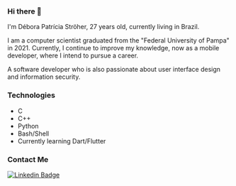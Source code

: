 ### Hi there 👋
I'm Débora Patrícia Ströher, 27 years old, currently living in Brazil.

I am a computer scientist graduated from the "Federal University of Pampa" in 2021. Currently, I continue to improve my knowledge, now as a mobile developer, where I intend to pursue a career.

A software developer who is also passionate about user interface design and information security.
<!--
**stroherdebora/stroherdebora** is a ✨ _special_ ✨ repository because its `README.md` (this file) appears on your GitHub profile.

Here are some ideas to get you started:

- 🔭 I’m currently working on ...
- 🌱 I’m currently learning ...
- 👯 I’m looking to collaborate on ...
- 🤔 I’m looking for help with ...
- 💬 Ask me about ...
- 📫 How to reach me: ...
- 😄 Pronouns: ...
- ⚡ Fun fact: ...

I'm Débora Patrícia Ströher, 27 years old, currently living in Brazil.

I am a computer scientist graduated from "Universidade Federal do Pampa” in 2021. Currently, 

A software developer who is also passionate about user interface design.

-->

### Technologies
* C
* C++
* Python
* Bash/Shell
* Currently learning Dart/Flutter

### Contact Me
[![Linkedin Badge](https://img.shields.io/badge/-guilhermesam-blue?style=flat-square&logo=Linkedin&logoColor=white&link=https://www.linkedin.com/in/stroherdebora/)](https://www.linkedin.com/in/stroherdebora/)
  
